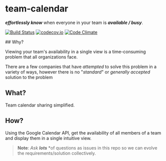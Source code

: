 # team-calendar

***effortlessly know*** when everyone in your team is ***available / busy***.

[![Build Status](https://travis-ci.org/dwyl/team-calendar.svg)](https://travis-ci.org/dwyl/team-calendar)
[![codecov.io](https://codecov.io/github/dwyl/team-calendar/coverage.svg?branch=master)](https://codecov.io/github/dwyl/team-calendar?branch=master)
[![Code Climate](https://codeclimate.com/github/dwyl/team-calendar/badges/gpa.svg)](https://codeclimate.com/github/dwyl/team-calendar)

## Why?

Viewing your team's availability in a single view is
a time-consuming problem that all organizations face.

There are a few companies that have *attempted* to solve this problem
in a variety of ways, however there is no "*standard*" or *generally accepted*
solution to the problem

## What?

Team calendar sharing simplified.

## How?

Using the Google Calendar API, get the availability of all members
of a team and display them in a single intuitive view.

> **Note**: *Ask* ***lots*** *of questions as issues in this repo
 so we can evolve the requirements/solution collectively.
